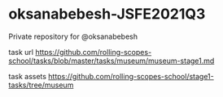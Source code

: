 # oksanabebesh-JSFE2021Q3
Private repository for @oksanabebesh

task url
https://github.com/rolling-scopes-school/tasks/blob/master/tasks/museum/museum-stage1.md

task assets
https://github.com/rolling-scopes-school/stage1-tasks/tree/museum
